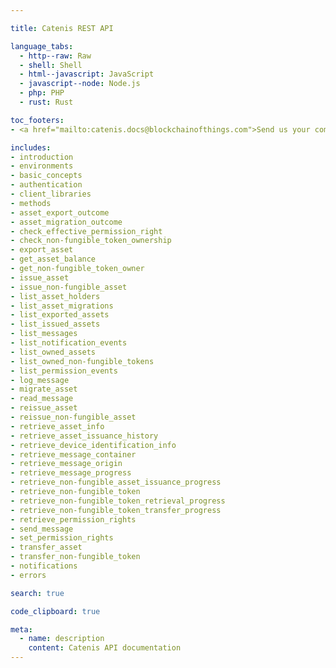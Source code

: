 ```yaml
---

title: Catenis REST API

language_tabs:
  - http--raw: Raw
  - shell: Shell
  - html--javascript: JavaScript
  - javascript--node: Node.js
  - php: PHP
  - rust: Rust

toc_footers:
- <a href="mailto:catenis.docs@blockchainofthings.com">Send us your comments</a>

includes:
- introduction
- environments
- basic_concepts
- authentication
- client_libraries
- methods
- asset_export_outcome
- asset_migration_outcome
- check_effective_permission_right
- check_non-fungible_token_ownership
- export_asset
- get_asset_balance
- get_non-fungible_token_owner
- issue_asset
- issue_non-fungible_asset  
- list_asset_holders
- list_asset_migrations
- list_exported_assets
- list_issued_assets
- list_messages
- list_notification_events
- list_owned_assets
- list_owned_non-fungible_tokens
- list_permission_events
- log_message
- migrate_asset
- read_message
- reissue_asset
- reissue_non-fungible_asset
- retrieve_asset_info
- retrieve_asset_issuance_history
- retrieve_device_identification_info
- retrieve_message_container
- retrieve_message_origin
- retrieve_message_progress
- retrieve_non-fungible_asset_issuance_progress
- retrieve_non-fungible_token
- retrieve_non-fungible_token_retrieval_progress
- retrieve_non-fungible_token_transfer_progress
- retrieve_permission_rights
- send_message
- set_permission_rights
- transfer_asset
- transfer_non-fungible_token
- notifications
- errors

search: true

code_clipboard: true

meta:
  - name: description
    content: Catenis API documentation
---
```

